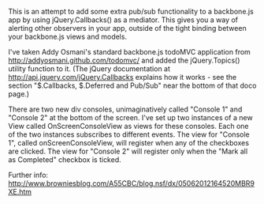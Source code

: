 This is an attempt to add some extra pub/sub functionality to a backbone.js app by using jQuery.Callbacks() as a mediator.  This gives you a way of alerting other observers in your app, outside of the tight binding between your backbone.js views and models.

I've taken Addy Osmani's standard backbone.js todoMVC application from http://addyosmani.github.com/todomvc/ and added the jQuery.Topics() utility function to it. (The jQuery documentation at http://api.jquery.com/jQuery.Callbacks explains how it works - see the section "$.Callbacks, $.Deferred and Pub/Sub" near the bottom of that doco page.)

There are two new div consoles, unimaginatively called "Console 1" and "Console 2" at the bottom of the screen.  I've set up two instances of a new View called OnScreenConsoleView as views for these consoles.  Each one of the two instances subscribes to different events.  The view for "Console 1", called onScreenConsoleView, will register when any of the checkboxes are clicked.  The view for "Console 2" will register only when the "Mark all as Completed" checkbox is ticked.  
 
Further info: http://www.browniesblog.com/A55CBC/blog.nsf/dx/05062012164520MBR9XE.htm

